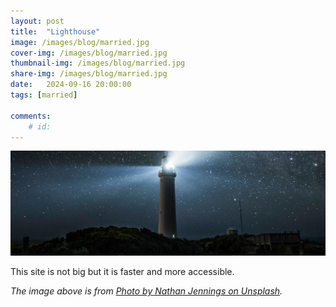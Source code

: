 ```yaml
---
layout: post
title:  "Lighthouse"
image: /images/blog/married.jpg
cover-img: /images/blog/married.jpg
thumbnail-img: /images/blog/married.jpg
share-img: /images/blog/married.jpg
date:   2024-09-16 20:00:00
tags: [married]

comments:
    # id:  
---
```


![main-image]

This site is not big but it is faster and more accessible.

<!--more-->



*The image above is from [Photo by Nathan Jennings on Unsplash].*


[Photo by Nathan Jennings on Unsplash]:  https://unsplash.com/@nathjennings
[main-image]: /images/blog/lighthouse.jpg "Lighthouse"
